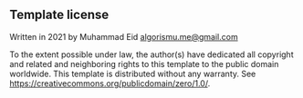 Template license
----------------
Written in 2021 by Muhammad Eid <algorismu.me@gmail.com>

To the extent possible under law, the author(s) have 
dedicated all copyright and related and neighboring 
rights to this template to the public domain worldwide.
This template is distributed without any warranty. 
See <https://creativecommons.org/publicdomain/zero/1.0/>.